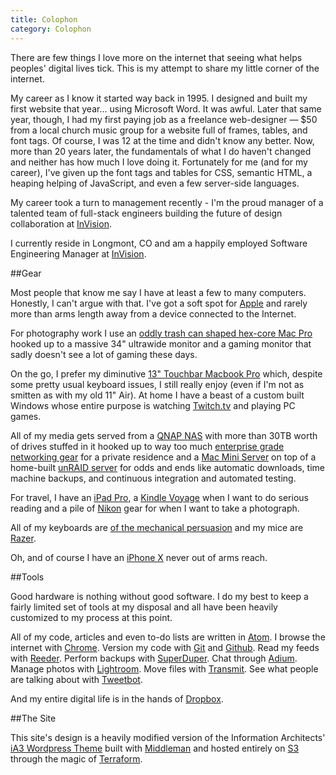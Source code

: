 ```yaml
---
title: Colophon
category: Colophon
---
```


There are few things I love more on the internet that seeing what helps peoples' digital lives tick.  This is my attempt to share my little corner of the internet.

My career as I know it started way back in 1995. I designed and built my first website that year&hellip; using Microsoft Word. It was awful. Later that same year, though, I had my first paying job as a freelance web-designer &mdash; $50 from a local church music group for a website full of frames, tables, and font tags. Of course, I was 12 at the time and didn't know any better. Now, more than 20 years later, the fundamentals of what I do haven't changed and neither has how much I love doing it. Fortunately for me (and for my career), I've given up the font tags and tables for CSS, semantic HTML, a heaping helping of JavaScript, and even a few server-side languages.

My career took a turn to management recently - I'm the proud manager of a talented team of full-stack engineers building the future of design collaboration at [InVision](http://invisionapp.com).

I currently reside in Longmont, CO and am a happily employed Software Engineering Manager at [InVision](http://www.invisionapp.com).

##Gear

Most people that know me say I have at least a few to many computers.  Honestly, I can't argue with that. I've got a soft spot for [Apple](http://www.apple.com) and rarely more than arms length away from a device connected to the Internet.

For photography work I use an [oddly trash can shaped hex-core Mac Pro](http://www.apple.com/mac-pro/) hooked up to a massive 34" ultrawide monitor and a gaming monitor that sadly doesn't see a lot of gaming these days.

On the go, I prefer my diminutive [13" Touchbar Macbook Pro](http://www.apple.com/macbookpro) which, despite some pretty usual keyboard issues, I still really enjoy (even if I'm not as smitten as with my old 11" Air). At home I have a beast of a custom built Windows whose entire purpose is watching [Twitch.tv](http://twitch.tv) and playing PC games.

All of my media gets served from a [QNAP NAS](https://www.qnap.com/en-us/product/tvs-871) with more than 30TB worth of drives stuffed in it hooked up to way too much [enterprise grade networking gear](http://ubnt.com) for a private residence and a [Mac Mini Server](http://www.apple.com/macmini/server/) on top of a home-built [unRAID server](https://lime-technology.com) for odds and ends like automatic downloads, time machine backups, and continuous integration and automated testing.

For travel, I have an [iPad Pro](http://www.apple.com/ipad/), a [Kindle Voyage](http://www.amazon.com/dp/B00IOY8XWQ/ref=ods_fs_kv) when I want to do serious reading and a pile of [Nikon](http://www.nikonusa.com/) gear for when I want to take a photograph.

All of my keyboards are [of the mechanical persuasion](http://elitekeyboards.com/) and my mice are [Razer](http://mrkp.me/2m).

Oh, and of course I have an [iPhone X](http://www.apple.com/iphone/) never out of arms reach.

##Tools

Good hardware is nothing without good software.  I do my best to keep a fairly limited set of tools at my disposal and all have been heavily customized to my process at this point.

All of my code, articles and even to-do lists are written in [Atom](http://www.atom.io/). I browse the internet with [Chrome](http://www.google.com/chrome/). Version my code with [Git](http://git-scm.com/) and [Github](http://www.github.com). Read my feeds with [Reeder](http://reederapp.com). Perform backups with [SuperDuper](http://www.shirt-pocket.com/SuperDuper/SuperDuperDescription.html). Chat through [Adium](http://www.adiumx.com). Manage photos with [Lightroom](http://www.adobe.com/products/photoshop-lightroom.html). Move files with [Transmit](http://www.panic.com/transmit). See what people are talking about with [Tweetbot](http://tapbots.com/tweetbot/).

And my entire digital life is in the hands of [Dropbox](http://www.dropbox.com).

##The Site

This site's design is a heavily modified version of the Information Architects' [iA3 Wordpress Theme](http://www.informationarchitects.jp/en/ia3/) built with [Middleman](http://middlemanapp.com/) and hosted entirely on [S3](http://aws.amazon.com/s3/) through the magic of [Terraform](http://terraform.io).
